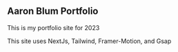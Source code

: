 ## Aaron Blum Portfolio

This is my portfolio site for 2023

This site uses NextJs, Tailwind, Framer-Motion, and Gsap
